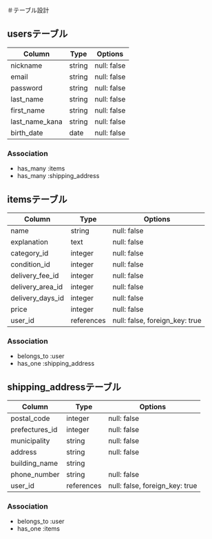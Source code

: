 ＃テーブル設計

## usersテーブル
| Column            | Type   | Options     |
| ----------------- | ------ | ----------- |
| nickname          | string | null: false |
| email             | string | null: false |
| password          | string | null: false |
| last_name         | string | null: false |
| first_name        | string | null: false |
| last_name_kana    | string | null: false |
| birth_date        | date   | null: false |

### Association
- has_many :items
- has_many :shipping_address

## itemsテーブル
| Column            | Type         | Options                        |
| ------------------| ------------ | ------------------------------ |
| name              | string       | null: false                    |
| explanation       | text         | null: false                    |
| category_id       | integer      | null: false                    |
| condition_id      | integer      | null: false                    |
| delivery_fee_id   | integer      | null: false                    |
| delivery_area_id  | integer      | null: false                    |
| delivery_days_id  | integer      | null: false                    |
| price             | integer      | null: false                    |
| user_id           | references   | null: false, foreign_key: true |

### Association
- belongs_to :user
- has_one :shipping_address

## shipping_addressテーブル
| Column          | Type         | Options                        |
| --------------- | ------------ | ------------------------------ |
| postal_code     | integer      | null: false                    |
| prefectures_id  | integer      | null: false                    |
| municipality    | string       | null: false                    |
| address         | string       | null: false                    |
| building_name   | string       |                                |
| phone_number    | string       | null: false                    |
| user_id         | references   | null: false, foreign_key: true |

### Association
- belongs_to :user
- has_one :items